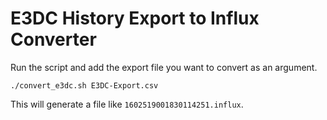 # E3DC History Export to Influx Converter
Run the script and add the export file you want to convert as an argument.
```
./convert_e3dc.sh E3DC-Export.csv
```
This will generate a file like `1602519001830114251.influx`.